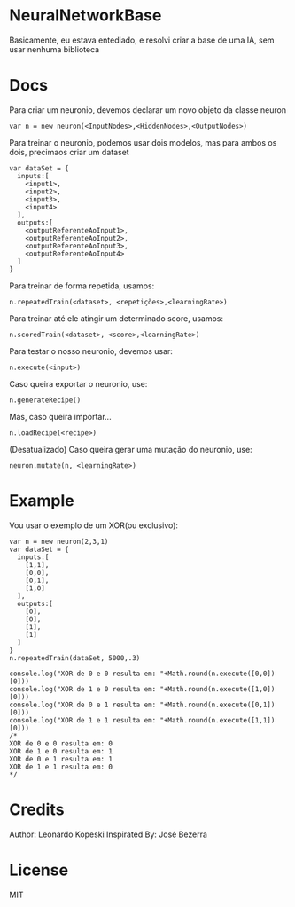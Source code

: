 # NeuralNetworkBase
Basicamente, eu estava entediado, e resolvi criar a base de uma IA, sem usar nenhuma biblioteca

# Docs

Para criar um neuronio, devemos declarar um novo objeto da classe neuron
```
var n = new neuron(<InputNodes>,<HiddenNodes>,<OutputNodes>)
```

Para treinar o neuronio, podemos usar dois modelos, mas para ambos os dois, precimaos criar um dataset
```
var dataSet = {
  inputs:[
    <input1>,
    <input2>,
    <input3>,
    <input4>
  ],
  outputs:[
    <outputReferenteAoInput1>,
    <outputReferenteAoInput2>,
    <outputReferenteAoInput3>,
    <outputReferenteAoInput4>
  ]
}
```

Para treinar de forma repetida, usamos:
```
n.repeatedTrain(<dataset>, <repetições>,<learningRate>)
```

Para treinar até ele atingir um determinado score, usamos:
```
n.scoredTrain(<dataset>, <score>,<learningRate>)
```

Para testar o nosso neuronio, devemos usar:
```
n.execute(<input>)
```

Caso queira exportar o neuronio, use:
```
n.generateRecipe()
```

Mas, caso queira importar...
```
n.loadRecipe(<recipe>)
```

(Desatualizado)
Caso queira gerar uma mutação do neuronio, use:
```
neuron.mutate(n, <learningRate>)
```

# Example
Vou usar o exemplo de um XOR(ou exclusivo):
```
var n = new neuron(2,3,1)
var dataSet = {
  inputs:[
    [1,1],
    [0,0],
    [0,1],
    [1,0]
  ],
  outputs:[
    [0],
    [0],
    [1],
    [1]
  ]
}
n.repeatedTrain(dataSet, 5000,.3)

console.log("XOR de 0 e 0 resulta em: "+Math.round(n.execute([0,0])[0]))
console.log("XOR de 1 e 0 resulta em: "+Math.round(n.execute([1,0])[0]))
console.log("XOR de 0 e 1 resulta em: "+Math.round(n.execute([0,1])[0]))
console.log("XOR de 1 e 1 resulta em: "+Math.round(n.execute([1,1])[0]))
/*
XOR de 0 e 0 resulta em: 0
XOR de 1 e 0 resulta em: 1
XOR de 0 e 1 resulta em: 1
XOR de 1 e 1 resulta em: 0
*/
```

# Credits
Author: Leonardo Kopeski
Inspirated By: José Bezerra

# License
MIT
